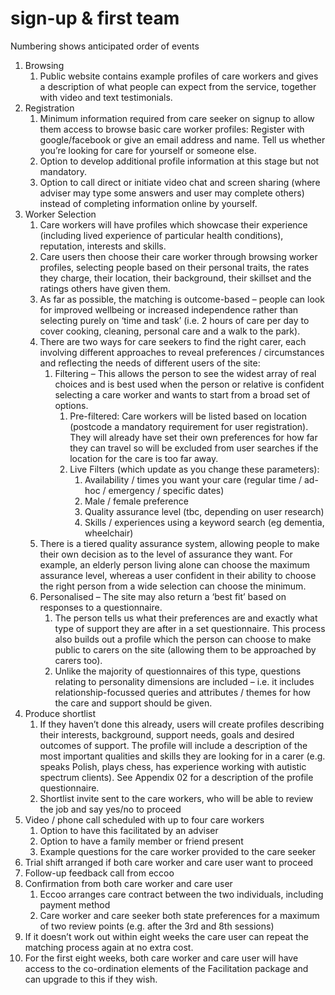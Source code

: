 # sign-up & first team

Numbering shows anticipated order of events

1. Browsing
   1. Public website contains example profiles of care workers and gives a description of what people can expect from the service, together with video and text testimonials.
2. &#x20;  Registration
   1. Minimum information required from care seeker on signup to allow them access to browse basic care worker profiles: Register with google/facebook or give an email address and name. Tell us whether you’re looking for care for yourself or someone else.
   2. Option to develop additional profile information at this stage but not mandatory.
   3. &#x20;Option to call direct or initiate video chat and screen sharing (where adviser may type some answers and user may complete others) instead of completing information online by yourself.
3. Worker Selection
   1. Care workers will have profiles which showcase their experience (including lived experience of particular health conditions), reputation, interests and skills.
   2. Care users then choose their care worker through browsing worker profiles, selecting people based on their personal traits, the rates they charge, their location, their background, their skillset and the ratings others have given them.
   3. As far as possible, the matching is outcome-based – people can look for improved wellbeing or increased independence rather than selecting purely on ‘time and task’ (i.e. 2 hours of care per day to cover cooking, cleaning, personal care and a walk to the park).
   4. There are two ways for care seekers to find the right carer, each involving different approaches to reveal preferences / circumstances and reflecting the needs of different users of the site:
      1. Filtering – This allows the person to see the widest array of real choices and is best used when the person or relative is confident selecting a care worker and wants to start from a broad set of options.
         1. Pre-filtered: Care workers will be listed based on location (postcode a mandatory requirement for user registration). They will already have set their own preferences for how far they can travel so will be excluded from user searches if the location for the care is too far away.
         2. Live Filters (which update as you change these parameters):
            1. Availability / times you want your care (regular time / ad-hoc / emergency / specific dates)
            2. Male / female preference
            3. Quality assurance level (tbc, depending on user research)
            4. Skills / experiences using a keyword search (eg dementia, wheelchair)
   5. There is a tiered quality assurance system, allowing people to make their own decision as to the level of assurance they want. For example, an elderly person living alone can choose the maximum assurance level, whereas a user confident in their ability to choose the right person from a wide selection can choose the minimum.
   6. Personalised – The site may also return a ‘best fit’ based on responses to a questionnaire.
      1. The person tells us what their preferences are and exactly what type of support they are after in a set questionnaire. This process also builds out a profile which the person can choose to make public to carers on the site (allowing them to be approached by carers too).
      2. Unlike the majority of questionnaires of this type, questions relating to personality dimensions are included – i.e. it includes relationship-focussed queries and attributes / themes for how the care and support should be given.&#x20;
4. Produce shortlist
   1. If they haven’t done this already, users will create profiles describing their interests, background, support needs, goals and desired outcomes of support. The profile will include a description of the most important qualities and skills they are looking for in a carer (e.g. speaks Polish, plays chess, has experience working with autistic spectrum clients). See Appendix 02 for a description of the profile questionnaire.
   2. &#x20;Shortlist invite sent to the care workers, who will be able to review the job and say yes/no to proceed
5. Video / phone call scheduled with up to four care workers
   1. Option to have this facilitated by an adviser
   2. Option to have a family member or friend present
   3. Example questions for the care worker provided to the care seeker
6. Trial shift arranged if both care worker and care user want to proceed
7. Follow-up feedback call from eccoo&#x20;
8. Confirmation from both care worker and care user
   1. Eccoo arranges care contract between the two individuals, including payment method
   2. Care worker and care seeker both state preferences for a maximum of two review points (e.g. after the 3rd and 8th sessions)
9. If it doesn’t work out within eight weeks the care user can repeat the matching process again at no extra cost.
10. For the first eight weeks, both care worker and care user will have access to the co-ordination elements of the Facilitation package and can upgrade to this if they wish.

